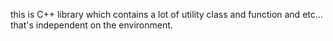 this is C++ library which contains a lot of utility class and function and etc...  
that's   independent   on the environment.
